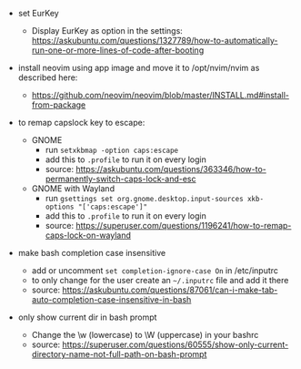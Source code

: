 - set EurKey 
	- Display EurKey as option in the settings: https://askubuntu.com/questions/1327789/how-to-automatically-run-one-or-more-lines-of-code-after-booting

- install neovim using app image and move it to /opt/nvim/nvim as described here: 
	- https://github.com/neovim/neovim/blob/master/INSTALL.md#install-from-package

- to remap capslock key to escape:
	- GNOME 
		- run `setxkbmap -option caps:escape` 
		- add this to `.profile` to run it on every login 
		- source: https://askubuntu.com/questions/363346/how-to-permanently-switch-caps-lock-and-esc
	- GNOME with Wayland
		- run `gsettings set org.gnome.desktop.input-sources xkb-options "['caps:escape']"`
		- add this to `.profile` to run it on every login 
		- source: https://superuser.com/questions/1196241/how-to-remap-caps-lock-on-wayland

- make bash completion case insensitive
	- add or uncomment `set completion-ignore-case On` in /etc/inputrc
	- to only change for the user create an `~/.inputrc` file and add it there
	- source: https://askubuntu.com/questions/87061/can-i-make-tab-auto-completion-case-insensitive-in-bash   

- only show current dir in bash prompt 
	- Change the \w (lowercase) to \W (uppercase) in your bashrc
	- source: https://superuser.com/questions/60555/show-only-current-directory-name-not-full-path-on-bash-prompt
